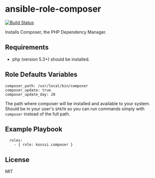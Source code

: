 # ansible-role-composer

[![Build Status](https://travis-ci.org/kosssi/ansible-role-composer.svg?branch=master)](https://travis-ci.org/kosssi/ansible-role-composer)

Installs Composer, the PHP Dependency Manager.

## Requirements

- php (version 5.3+) should be installed.

## Role Defaults Variables

    composer_path: /usr/local/bin/composer
    composer_update: true
    composer_update_day: 20

The path where composer will be installed and available to your system. Should be in your user's `$PATH` so you can run
commands simply with `composer` instead of the full path.

## Example Playbook

      roles:
        - { role: kosssi.composer }

## License

MIT
